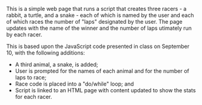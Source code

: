 This is a simple web page that runs a script that creates three racers - a rabbit, a turtle, and a snake - each of which is named by the user and each of which races the number of "laps" designated by the user. The page updates with the name of the winner and the number of laps utimately run by each racer.

This is based upon the JavaScript code presented in class on September 10, with the following additions:

- A third animal, a snake, is added;
- User is prompted for the names of each animal and for the number of laps to race;
- Race code is placed into a "do/while" loop; and
- Script is linked to an HTML page with content updated to show the stats for each racer.